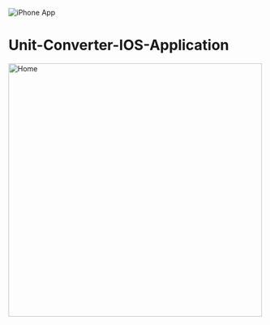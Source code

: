 ![iPhone App](https://user-images.githubusercontent.com/48080574/122804389-7cea3680-d2e5-11eb-8cea-026c01e0b4a8.png)
<h1>Unit-Converter-IOS-Application</h1>
<img width="500" alt="Home" src="https://user-images.githubusercontent.com/48080574/122804392-7f4c9080-d2e5-11eb-811e-4b851faead37.png">

